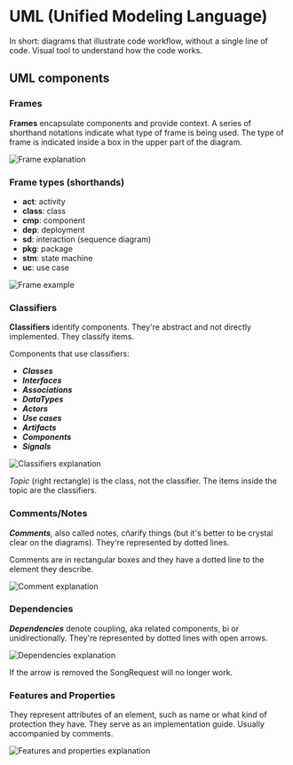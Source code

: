# UML (Unified Modeling Language)

In short: diagrams that illustrate code workflow, without a single line of code. Visual tool to understand how the code works.

## UML components

### Frames

**Frames** encapsulate components and provide context. A series of shorthand notations indicate what type of frame is being used. The type of frame is indicated inside a box in the upper part of the diagram.

![Frame explanation](https://s3-us-west-2.amazonaws.com/devcamp-pictures/UML+images/Screen+Shot+2017-10-11+at+2.39.43+PM.png)

### Frame types (shorthands)

* **act**: activity
* **class**: class
* **cmp**: component
* **dep**: deployment
* **sd**: interaction (sequence diagram)
* **pkg**: package
* **stm**: state machine
* **uc**: use case

 ![Frame example](https://s3-us-west-2.amazonaws.com/devcamp-pictures/UML+images/Screen+Shot+2017-10-11+at+3.08.36+PM.png)

 ### Classifiers

 **Classifiers** identify components. They're abstract and not directly implemented. They classify items.

 Components that use classifiers: 

 * ***Classes***
 * ***Interfaces***
 * ***Associations***
 * ***DataTypes***
 * ***Actors***
 * ***Use cases***
 * ***Artifacts***
 * ***Components***
 * ***Signals***

 ![Classifiers explanation](https://s3-us-west-2.amazonaws.com/devcamp-pictures/UML+images/Screen+Shot+2017-10-11+at+3.50.07+PM.png)
 
 *Topic* (right rectangle) is the class, not the classifier. The items inside the topic are the classifiers.

 ### Comments/Notes

 ***Comments***, also called notes, cñarify things (but it's better to be crystal clear on the diagrams). They're represented by dotted lines.

 Comments are in rectangular boxes and they have a dotted line to the element they describe.

 ![Comment explanation](https://s3-us-west-2.amazonaws.com/devcamp-pictures/UML+images/Screen+Shot+2017-10-12+at+10.14.02+AM.png)

 ### Dependencies

 ***Dependencies*** denote coupling, aka related components, bi or unidirectionally. They're represented by dotted lines with open arrows.

 ![Dependencies explanation](https://s3-us-west-2.amazonaws.com/devcamp-pictures/UML+images/Screen+Shot+2017-10-12+at+11.02.32+AM.png)

 If the arrow is removed the SongRequest will no longer work.

 ### Features and Properties

 They represent attributes of an element, such as name or what kind of protection they have. They serve as an implementation guide. Usually accompanied by comments.

 ![Features and properties explanation](https://s3-us-west-2.amazonaws.com/devcamp-pictures/UML+images/Screen+Shot+2017-10-12+at+11.25.11+AM.png)